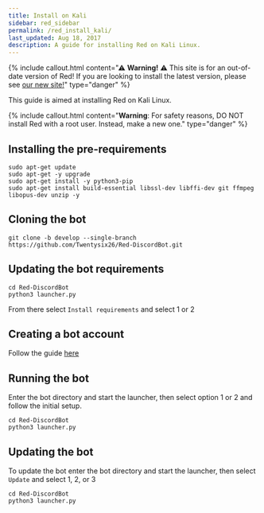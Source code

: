 ```yaml
---
title: Install on Kali
sidebar: red_sidebar
permalink: /red_install_kali/
last_updated: Aug 18, 2017
description: A guide for installing Red on Kali Linux.
---
```


{% include callout.html content="⚠ **Warning!** ⚠ This site is for an out-of-date version of Red! If you are looking to install the latest version, please see [our new site!](https://red-discordbot.readthedocs.io/en/stable/)" type="danger" %}
 
This guide is aimed at installing Red on Kali Linux.
 
{% include callout.html content="**Warning**: For safety reasons, DO NOT install Red with a root user. Instead, make a new one." type="danger" %}
 
## Installing the pre-requirements
 
```
sudo apt-get update
sudo apt-get -y upgrade
sudo apt-get install -y python3-pip
sudo apt-get install build-essential libssl-dev libffi-dev git ffmpeg libopus-dev unzip -y
```
 
## Cloning the bot
 
```
git clone -b develop --single-branch https://github.com/Twentysix26/Red-DiscordBot.git
```
 
## Updating the bot requirements
 
```
cd Red-DiscordBot
python3 launcher.py
```
From there select ``Install requirements`` and select 1 or 2
 
## Creating a bot account
 
Follow the guide [here](/Red-Docs/red_guide_bot_accounts/#creating-a-new-bot-account)
 
## Running the bot
 
Enter the bot directory and start the launcher, then select option 1 or 2 and follow the initial setup.
```
cd Red-DiscordBot
python3 launcher.py
```
 
## Updating the bot
 
To update the bot enter the bot directory and start the launcher,  then select ``Update`` and select 1, 2, or 3
```
cd Red-DiscordBot
python3 launcher.py
```
